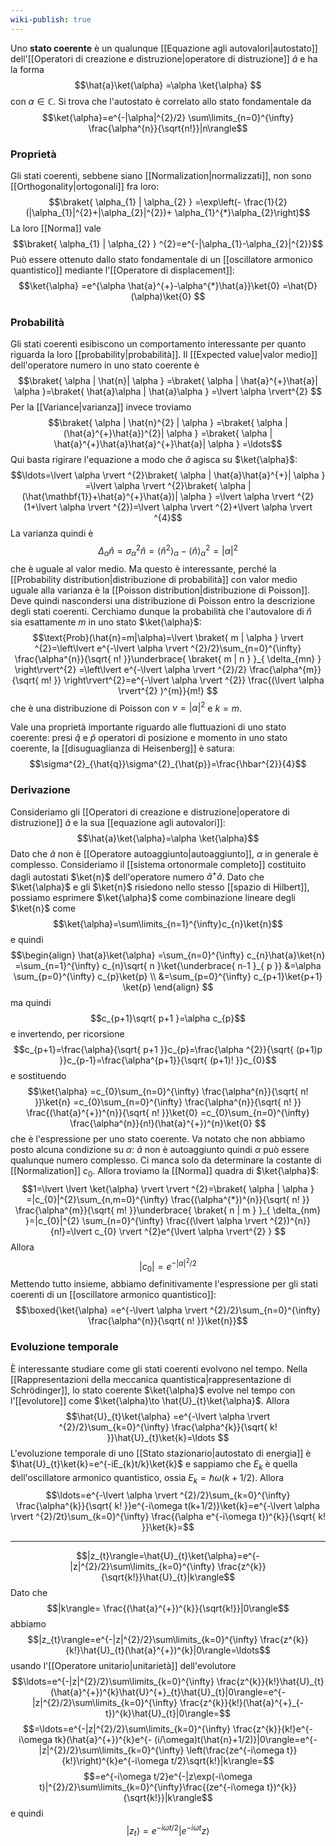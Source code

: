 ```yaml
---
wiki-publish: true
---
```

Uno **stato coerente** è un qualunque [[Equazione agli autovalori|autostato]] dell'[[Operatori di creazione e distruzione|operatore di distruzione]] $\hat{a}$ e ha la forma
$$\hat{a}\ket{\alpha} =\alpha \ket{\alpha} $$
con $\alpha \in \mathbb{C}$. Si trova che l'autostato è correlato allo stato fondamentale da
$$\ket{\alpha}=e^{-|\alpha|^{2}/2} \sum\limits_{n=0}^{\infty} \frac{\alpha^{n}}{\sqrt{n!}}|n\rangle$$
### Proprietà
Gli stati coerenti, sebbene siano [[Normalization|normalizzati]], non sono [[Orthogonality|ortogonali]] fra loro:
$$\braket{  \alpha_{1} | \alpha_{2} } =\exp\left(- \frac{1}{2}(|\alpha_{1}|^{2}+|\alpha_{2}|^{2})+ \alpha_{1}^{*}\alpha_{2}\right)$$
La loro [[Norma]] vale
$$\braket{  \alpha_{1} | \alpha_{2} } ^{2}=e^{-|\alpha_{1}-\alpha_{2}|^{2}}$$
Può essere ottenuto dallo stato fondamentale di un [[oscillatore armonico quantistico]] mediante l'[[Operatore di displacement]]:
$$\ket{\alpha} =e^{\alpha \hat{a}^{+}-\alpha^{*}\hat{a}}\ket{0} =\hat{D}(\alpha)\ket{0} $$
### Probabilità
Gli stati coerenti esibiscono un comportamento interessante per quanto riguarda la loro [[probability|probabilità]]. Il [[Expected value|valor medio]] dell'operatore numero in uno stato coerente è
$$\braket{ \alpha | \hat{n}| \alpha } =\braket{ \alpha | \hat{a}^{+}\hat{a}| \alpha }=\braket{ \hat{a}\alpha | \hat{a}\alpha }  =\lvert \alpha \rvert^{2} $$
Per la [[Variance|varianza]] invece troviamo
$$\braket{ \alpha | \hat{n}^{2} | \alpha } =\braket{ \alpha | (\hat{a}^{+}\hat{a})^{2}| \alpha } =\braket{ \alpha | \hat{a}^{+}\hat{a}\hat{a}^{+}\hat{a}| \alpha } =\ldots$$
Qui basta rigirare l'equazione a modo che $\hat{a}$ agisca su $\ket{\alpha}$:
$$\ldots=\lvert \alpha \rvert ^{2}\braket{ \alpha | \hat{a}\hat{a}^{+}| \alpha } =\lvert \alpha \rvert ^{2}\braket{ \alpha | (\hat{\mathbf{1}}+\hat{a}^{+}\hat{a})| \alpha } =\lvert \alpha \rvert ^{2}(1+\lvert \alpha \rvert ^{2})=\lvert \alpha \rvert ^{2}+\lvert \alpha \rvert ^{4}$$
La varianza quindi è
$$\Delta_{\alpha}\hat{n}=\sigma_{\alpha}^{2}\hat{n}=\langle \hat{n}^{2} \rangle _{\alpha}-\langle \hat{n} \rangle_{\alpha}^{2}= \lvert \alpha \rvert ^{2}$$
che è uguale al valor medio. Ma questo è interessante, perché la [[Probability distribution|distribuzione di probabilità]] con valor medio uguale alla varianza è la [[Poisson distribution|distribuzione di Poisson]]. Deve quindi nascondersi una distribuzione di Poisson entro la descrizione degli stati coerenti. Cerchiamo dunque la probabilità che l'autovalore di $\hat{n}$ sia esattamente $m$ in uno stato $\ket{\alpha}$:
$$\text{Prob}(\hat{n}=m|\alpha)=\lvert \braket{ m | \alpha }  \rvert ^{2}=\left\lvert e^{-\lvert \alpha \rvert ^{2}/2}\sum_{n=0}^{\infty} \frac{\alpha^{n}}{\sqrt{ n! }}\underbrace{ \braket{ m | n } }_{ \delta_{mn} } \right\rvert^{2} =\left\lvert e^{-\lvert \alpha \rvert ^{2}/2} \frac{\alpha^{m}}{\sqrt{ m! }} \right\rvert^{2}=e^{-\lvert \alpha \rvert ^{2}} \frac{(\lvert \alpha \rvert^{2} )^{m}}{m!}  $$
che è una distribuzione di Poisson con $\nu=\lvert  \alpha \rvert^{2}$ e $k=m$.

Vale una proprietà importante riguardo alle fluttuazioni di uno stato coerente: presi $\hat{q}$ e $\hat{p}$ operatori di posizione e momento in uno stato coerente, la [[disuguaglianza di Heisenberg]] è satura:
$$\sigma^{2}_{\hat{q}}\sigma^{2}_{\hat{p}}=\frac{\hbar^{2}}{4}$$
### Derivazione
Consideriamo gli [[Operatori di creazione e distruzione|operatore di distruzione]] $\hat{a}$ e la sua [[equazione agli autovalori]]:
$$\hat{a}\ket{\alpha}=\alpha \ket{\alpha}$$
Dato che $\hat{a}$ non è [[Operatore autoaggiunto|autoaggiunto]], $\alpha$ in generale è complesso. Consideriamo il [[sistema ortonormale completo]] costituito dagli autostati $\ket{n}$ dell'operatore numero $\hat{a}^{+}\hat{a}$. Dato che $\ket{\alpha}$ e gli $\ket{n}$ risiedono nello stesso [[spazio di Hilbert]], possiamo esprimere $\ket{\alpha}$ come combinazione lineare degli $\ket{n}$ come
$$\ket{\alpha}=\sum\limits_{n=1}^{\infty}c_{n}\ket{n}$$
e quindi
$$\begin{align}
\hat{a}\ket{\alpha} =\sum_{n=0}^{\infty} c_{n}\hat{a}\ket{n} =\sum_{n=1}^{\infty} c_{n}\sqrt{ n }\ket{\underbrace{ n-1 }_{ p }} &=\alpha \sum_{p=0}^{\infty} c_{p}\ket{p} \\
&=\sum_{p=0}^{\infty} c_{p+1}\ket{p+1} \ket{p} 
\end{align} $$
ma quindi
$$c_{p+1}\sqrt{ p+1 }=\alpha c_{p}$$
e invertendo, per ricorsione
$$c_{p+1}=\frac{\alpha}{\sqrt{ p+1 }}c_{p}=\frac{\alpha ^{2}}{\sqrt{ (p+1)p }}c_{p-1}=\frac{\alpha^{p+1}}{\sqrt{ (p+1)! }}c_{0}$$
e sostituendo
$$\ket{\alpha} =c_{0}\sum_{n=0}^{\infty} \frac{\alpha^{n}}{\sqrt{ n! }}\ket{n} =c_{0}\sum_{n=0}^{\infty} \frac{\alpha^{n}}{\sqrt{ n! }} \frac{(\hat{a}^{+})^{n}}{\sqrt{ n! }}\ket{0} =c_{0}\sum_{n=0}^{\infty} \frac{\alpha^{n}}{n!}(\hat{a}^{+})^{n}\ket{0} $$
che è l'espressione per uno stato coerente. Va notato che non abbiamo posto alcuna condizione su $\alpha$: $\hat{a}$ non è autoaggiunto quindi $\alpha$ può essere qualunque numero complesso. Ci manca solo da determinare la costante di [[Normalization]] $c_{0}$. Allora troviamo la [[Norma]] quadra di $\ket{\alpha}$:
$$1=\lvert \lvert \ket{\alpha}  \rvert  \rvert ^{2}=\braket{ \alpha | \alpha } =|c_{0}|^{2}\sum_{n,m=0}^{\infty} \frac{(\alpha^{*})^{n}}{\sqrt{ n! }} \frac{\alpha^{m}}{\sqrt{ m! }}\underbrace{ \braket{ n | m } }_{ \delta_{nm} }=|c_{0}|^{2} \sum_{n=0}^{\infty} \frac{(\lvert \alpha \rvert ^{2})^{n}}{n!}=\lvert c_{0} \rvert ^{2}e^{\lvert \alpha \rvert^{2} } $$
Allora
$$\lvert c_{0} \rvert =e^{-\lvert \alpha \rvert ^{2}/2}$$
Mettendo tutto insieme, abbiamo definitivamente l'espressione per gli stati coerenti di un [[oscillatore armonico quantistico]]:
$$\boxed{\ket{\alpha} =e^{-\lvert \alpha \rvert ^{2}/2}\sum_{n=0}^{\infty} \frac{\alpha^{n}}{\sqrt{ n! }}\ket{n}}$$
### Evoluzione temporale
È interessante studiare come gli stati coerenti evolvono nel tempo. Nella [[Rappresentazioni della meccanica quantistica|rappresentazione di Schrödinger]], lo stato coerente $\ket{\alpha}$ evolve nel tempo con l'[[evolutore]] come $\ket{\alpha}\to \hat{U}_{t}\ket{\alpha}$. Allora
$$\hat{U}_{t}\ket{\alpha} =e^{-\lvert \alpha \rvert ^{2}/2}\sum_{k=0}^{\infty} \frac{\alpha^{k}}{\sqrt{ k! }}\hat{U}_{t}\ket{k}=\ldots $$
L'evoluzione temporale di uno [[Stato stazionario|autostato di energia]] è $\hat{U}_{t}\ket{k}=e^{-iE_{k}t/k}\ket{k}$ e sappiamo che $E_{k}$ è quella dell'oscillatore armonico quantistico, ossia $E_{k}=\hbar \omega(k+1/2)$. Allora
$$\ldots=e^{-\lvert \alpha \rvert ^{2}/2}\sum_{k=0}^{\infty} \frac{\alpha^{k}}{\sqrt{ k! }}e^{-i\omega t(k+1/2)}\ket{k}=e^{-\lvert \alpha \rvert ^{2}/2t}\sum_{k=0}^{\infty} \frac{(\alpha e^{-i\omega t})^{k}}{\sqrt{ k! }}\ket{k}=$$




---

$$|z_{t}\rangle=\hat{U}_{t}\ket{\alpha}=e^{-|z|^{2}/2}\sum\limits_{k=0}^{\infty} \frac{z^{k}}{\sqrt{k!}}\hat{U}_{t}|k\rangle$$
Dato che
$$|k\rangle= \frac{(\hat{a}^{+})^{k}}{\sqrt{k!}}|0\rangle$$
abbiamo
$$|z_{t}\rangle=e^{-|z|^{2}/2}\sum\limits_{k=0}^{\infty} \frac{z^{k}}{k!}\hat{U}_{t}(\hat{a}^{+})^{k}|0\rangle=\ldots$$
usando l'[[Operatore unitario|unitarietà]] dell'evolutore
$$\ldots=e^{-|z|^{2}/2}\sum\limits_{k=0}^{\infty} \frac{z^{k}}{k!}\hat{U}_{t}(\hat{a}^{+})^{k}\hat{U}^{+}_{t}\hat{U}_{t}|0\rangle=e^{-|z|^{2}/2}\sum\limits_{k=0}^{\infty} \frac{z^{k}}{k!}(\hat{a}^{+}_{-t})^{k}\hat{U}_{t}|0\rangle=$$
$$=\ldots=e^{-|z|^{2}/2}\sum\limits_{k=0}^{\infty} \frac{z^{k}}{k!}e^{-i\omega tk}(\hat{a}^{+})^{k}e^{- (i/\omega)t(\hat{n}+1/2)}|0\rangle=e^{-|z|^{2}/2}\sum\limits_{k=0}^{\infty} \left(\frac{ze^{-i\omega t}}{k!}\right)^{k}e^{-i\omega t/2}\sqrt{k!}|k\rangle=$$
$$=e^{-i\omega t/2}e^{-|z\exp(-i\omega t)|^{2}/2}\sum\limits_{k=0}^{\infty}\frac{(ze^{-i\omega t})^{k}}{\sqrt{k!}}|k\rangle$$
e quindi
$$|z_{t}\rangle=e^{-i\omega t/2}|e^{-i\omega t}z\rangle$$
